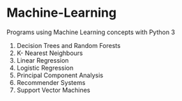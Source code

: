 # Machine-Learning

Programs using Machine Learning concepts with Python 3

1) Decision Trees and Random Forests
2) K- Nearest Neighbours
3) Linear Regression
4) Logistic Regression
5) Principal Component Analysis
6) Recommender Systems
7) Support Vector Machines
